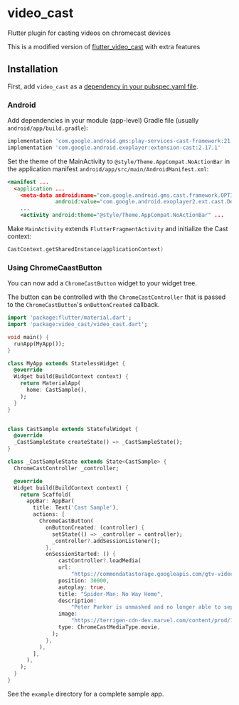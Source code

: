 # video_cast

Flutter plugin for casting videos on chromecast devices

This is a modified version of [flutter_video_cast](https://pub.dev/packages/flutter_video_cast_v2) with extra features

## Installation

First, add `video_cast` as a [dependency in your pubspec.yaml file](https://flutter.io/using-packages/).

### Android

Add dependencies in your module (app-level) Gradle file (usually `android/app/build.gradle`):

```groovy
implementation 'com.google.android.gms:play-services-cast-framework:21.2.0'
implementation 'com.google.android.exoplayer:extension-cast:2.17.1'
```

Set the theme of the MainActivity to `@style/Theme.AppCompat.NoActionBar` in the application manifest `android/app/src/main/AndroidManifest.xml`:

```xml
<manifest ...
  <application ...
    <meta-data android:name="com.google.android.gms.cast.framework.OPTIONS_PROVIDER_CLASS_NAME"
               android:value="com.google.android.exoplayer2.ext.cast.DefaultCastOptionsProvider"/>
    ...
    <activity android:theme="@style/Theme.AppCompat.NoActionBar" ...
```

Make `MainActivity` extends `FlutterFragmentActivity` and initialize the Cast context:

```kotlin
CastContext.getSharedInstance(applicationContext)
```

### Using ChromeCaastButton

You can now add a `ChromeCastButton` widget to your widget tree.

The button can be controlled with the `ChromeCastController` that is passed to
the `ChromeCastButton`'s `onButtonCreated` callback.

```dart
import 'package:flutter/material.dart';
import 'package:video_cast/video_cast.dart';

void main() {
  runApp(MyApp());
}

class MyApp extends StatelessWidget {
  @override
  Widget build(BuildContext context) {
    return MaterialApp(
      home: CastSample(),
    );
  }
}


class CastSample extends StatefulWidget {
  @override
  _CastSampleState createState() => _CastSampleState();
}

class _CastSampleState extends State<CastSample> {
  ChromeCastController _controller;

  @override
  Widget build(BuildContext context) {
    return Scaffold(
      appBar: AppBar(
        title: Text('Cast Sample'),
        actions: [
          ChromeCastButton(
            onButtonCreated: (controller) {
              setState(() => _controller = controller);
              _controller?.addSessionListener();
            },
            onSessionStarted: () {
                castController?.loadMedia(
                url:
                    "https://commondatastorage.googleapis.com/gtv-videos-bucket/sample/BigBuckBunny.mp4",
                position: 30000,
                autoplay: true,
                title: "Spider-Man: No Way Home",
                description:
                    "Peter Parker is unmasked and no longer able to separate his normal life from the high-stakes of being a super-hero. When he asks for help from Doctor Strange the stakes become even more dangerous, forcing him to discover what it truly means to be Spider-Man.",
                image:
                    "https://terrigen-cdn-dev.marvel.com/content/prod/1x/marvsmposterbk_intdesign.jpg",
                type: ChromeCastMediaType.movie,
              );
            },
          ),
        ],
      ),
    );
  }
}
```

See the `example` directory for a complete sample app.
